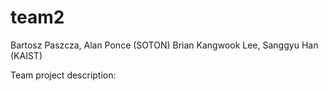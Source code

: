 # team2
Bartosz Paszcza, Alan Ponce (SOTON)
Brian Kangwook Lee, Sanggyu Han (KAIST)

Team project description:
